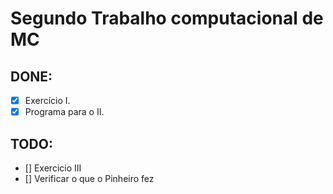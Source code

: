# Segundo Trabalho computacional de MC

## DONE:
 * [x] Exercício I.
 * [x] Programa para o II.

## TODO:
 * [] Exercicio III
 * [] Verificar o que o Pinheiro fez

